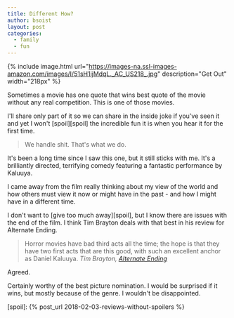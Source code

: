 ```yaml
---
title: Different How?
author: bsoist
layout: post
categories:
  - family
  - fun
---
```

{% include image.html url="https://images-na.ssl-images-amazon.com/images/I/51sH1ijMdqL._AC_US218_.jpg" description="Get Out" width="218px" %}

Sometimes a movie has one quote that wins best quote of the movie without any real competition. This is one of those movies.

I'll share only part of it so we can share in the inside joke if you've seen it and yet I won't [spoil][spoil] the incredible fun it is when you hear it for the first time.

> We handle shit. That's what we do.

It's been a long time since I saw this one, but it still sticks with me. It's a brilliantly directed, terrifying comedy featuring a fantastic performance by Kaluuya. 

I came away from the film really thinking about my view of the world and how others must view it now or might have in the past - and how I might have in a different time. 

I don't want to [give too much away][spoil], but I know there are issues with the end of the film. I think Tim Brayton deals with that best in his review for Alternate Ending.

> Horror movies have bad third acts all the time; the hope is that they have two first acts that are this good, with such an excellent anchor as Daniel Kaluuya. <cite>Tim Brayton, [Alternate Ending][brayton]</cite>

Agreed.

Certainly worthy of the best picture nomination. I would be surprised if it wins, but mostly because of the genre. I wouldn't be disappointed. 

[brayton]: https://www.alternateending.com/2017/03/get-out-2017.html

[spoil]: {% post_url 2018-02-03-reviews-without-spoilers %}


